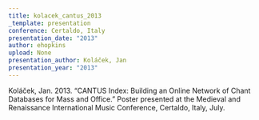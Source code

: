 ```yaml
---
title: kolacek_cantus_2013
_template: presentation
conference: Certaldo, Italy
presentation_date: "2013"
author: ehopkins
upload: None
presentation_author: Koláček, Jan
presentation_year: "2013"
---
```

Koláček, Jan. 2013. “CANTUS Index: Building an Online Network of Chant Databases for Mass and Office.” Poster presented at the Medieval and Renaissance International Music Conference, Certaldo, Italy, July.